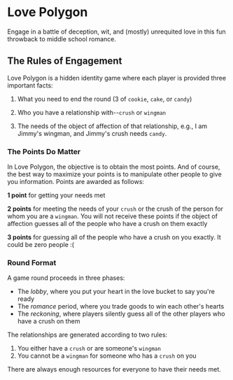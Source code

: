 # Love Polygon

Engage in a battle of deception, wit, and (mostly) unrequited love in this fun throwback to middle school romance.

## The Rules of Engagement

Love Polygon is a hidden identity game where each player is provided three important facts:

1. What you need to end the round (3 of `cookie`, `cake`, or `candy`)

2. Who you have a relationship with--`crush` or `wingman`

3. The needs of the object of affection of that relationship, e.g., I am Jimmy's wingman, and Jimmy's crush needs `candy`.

### The Points Do Matter
In Love Polygon, the objective is to obtain the most points. And of course, the
best way to maximize your points is to manipulate other people to give you
information. Points are awarded as follows:

**1 point** for getting your needs met

**2 points** for meeting the needs of your `crush` or the crush of the person
for whom you are a `wingman`. You will not receive these points if the object
of affection guesses all of the people who have a crush on them exactly

**3 points** for guessing all of the people who have a crush on you exactly. It
could be zero people :(

### Round Format
A game round proceeds in three phases:
* The *lobby*, where you put your heart in the love bucket to say you're ready
* The *romance* period, where you trade goods to win each other's hearts
* The *reckoning*, where players silently guess all of the other players who have a crush on them

The relationships are generated according to two rules:
1. You either have a `crush` or are someone's `wingman`
2. You cannot be a `wingman` for someone who has a `crush` on you

There are always enough resources for everyone to have their needs met.
